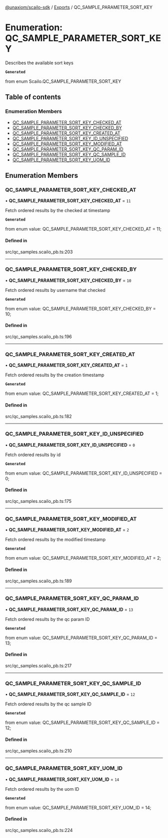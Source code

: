 [@unaxiom/scailo-sdk](../README.md) / [Exports](../modules.md) / QC\_SAMPLE\_PARAMETER\_SORT\_KEY

# Enumeration: QC\_SAMPLE\_PARAMETER\_SORT\_KEY

Describes the available sort keys

**`Generated`**

from enum Scailo.QC_SAMPLE_PARAMETER_SORT_KEY

## Table of contents

### Enumeration Members

- [QC\_SAMPLE\_PARAMETER\_SORT\_KEY\_CHECKED\_AT](QC_SAMPLE_PARAMETER_SORT_KEY.md#qc_sample_parameter_sort_key_checked_at)
- [QC\_SAMPLE\_PARAMETER\_SORT\_KEY\_CHECKED\_BY](QC_SAMPLE_PARAMETER_SORT_KEY.md#qc_sample_parameter_sort_key_checked_by)
- [QC\_SAMPLE\_PARAMETER\_SORT\_KEY\_CREATED\_AT](QC_SAMPLE_PARAMETER_SORT_KEY.md#qc_sample_parameter_sort_key_created_at)
- [QC\_SAMPLE\_PARAMETER\_SORT\_KEY\_ID\_UNSPECIFIED](QC_SAMPLE_PARAMETER_SORT_KEY.md#qc_sample_parameter_sort_key_id_unspecified)
- [QC\_SAMPLE\_PARAMETER\_SORT\_KEY\_MODIFIED\_AT](QC_SAMPLE_PARAMETER_SORT_KEY.md#qc_sample_parameter_sort_key_modified_at)
- [QC\_SAMPLE\_PARAMETER\_SORT\_KEY\_QC\_PARAM\_ID](QC_SAMPLE_PARAMETER_SORT_KEY.md#qc_sample_parameter_sort_key_qc_param_id)
- [QC\_SAMPLE\_PARAMETER\_SORT\_KEY\_QC\_SAMPLE\_ID](QC_SAMPLE_PARAMETER_SORT_KEY.md#qc_sample_parameter_sort_key_qc_sample_id)
- [QC\_SAMPLE\_PARAMETER\_SORT\_KEY\_UOM\_ID](QC_SAMPLE_PARAMETER_SORT_KEY.md#qc_sample_parameter_sort_key_uom_id)

## Enumeration Members

### QC\_SAMPLE\_PARAMETER\_SORT\_KEY\_CHECKED\_AT

• **QC\_SAMPLE\_PARAMETER\_SORT\_KEY\_CHECKED\_AT** = ``11``

Fetch ordered results by the checked at timestamp

**`Generated`**

from enum value: QC_SAMPLE_PARAMETER_SORT_KEY_CHECKED_AT = 11;

#### Defined in

src/qc_samples.scailo_pb.ts:203

___

### QC\_SAMPLE\_PARAMETER\_SORT\_KEY\_CHECKED\_BY

• **QC\_SAMPLE\_PARAMETER\_SORT\_KEY\_CHECKED\_BY** = ``10``

Fetch ordered results by username that checked

**`Generated`**

from enum value: QC_SAMPLE_PARAMETER_SORT_KEY_CHECKED_BY = 10;

#### Defined in

src/qc_samples.scailo_pb.ts:196

___

### QC\_SAMPLE\_PARAMETER\_SORT\_KEY\_CREATED\_AT

• **QC\_SAMPLE\_PARAMETER\_SORT\_KEY\_CREATED\_AT** = ``1``

Fetch ordered results by the creation timestamp

**`Generated`**

from enum value: QC_SAMPLE_PARAMETER_SORT_KEY_CREATED_AT = 1;

#### Defined in

src/qc_samples.scailo_pb.ts:182

___

### QC\_SAMPLE\_PARAMETER\_SORT\_KEY\_ID\_UNSPECIFIED

• **QC\_SAMPLE\_PARAMETER\_SORT\_KEY\_ID\_UNSPECIFIED** = ``0``

Fetch ordered results by id

**`Generated`**

from enum value: QC_SAMPLE_PARAMETER_SORT_KEY_ID_UNSPECIFIED = 0;

#### Defined in

src/qc_samples.scailo_pb.ts:175

___

### QC\_SAMPLE\_PARAMETER\_SORT\_KEY\_MODIFIED\_AT

• **QC\_SAMPLE\_PARAMETER\_SORT\_KEY\_MODIFIED\_AT** = ``2``

Fetch ordered results by the modified timestamp

**`Generated`**

from enum value: QC_SAMPLE_PARAMETER_SORT_KEY_MODIFIED_AT = 2;

#### Defined in

src/qc_samples.scailo_pb.ts:189

___

### QC\_SAMPLE\_PARAMETER\_SORT\_KEY\_QC\_PARAM\_ID

• **QC\_SAMPLE\_PARAMETER\_SORT\_KEY\_QC\_PARAM\_ID** = ``13``

Fetch ordered results by the qc param ID

**`Generated`**

from enum value: QC_SAMPLE_PARAMETER_SORT_KEY_QC_PARAM_ID = 13;

#### Defined in

src/qc_samples.scailo_pb.ts:217

___

### QC\_SAMPLE\_PARAMETER\_SORT\_KEY\_QC\_SAMPLE\_ID

• **QC\_SAMPLE\_PARAMETER\_SORT\_KEY\_QC\_SAMPLE\_ID** = ``12``

Fetch ordered results by the qc sample ID

**`Generated`**

from enum value: QC_SAMPLE_PARAMETER_SORT_KEY_QC_SAMPLE_ID = 12;

#### Defined in

src/qc_samples.scailo_pb.ts:210

___

### QC\_SAMPLE\_PARAMETER\_SORT\_KEY\_UOM\_ID

• **QC\_SAMPLE\_PARAMETER\_SORT\_KEY\_UOM\_ID** = ``14``

Fetch ordered results by the uom ID

**`Generated`**

from enum value: QC_SAMPLE_PARAMETER_SORT_KEY_UOM_ID = 14;

#### Defined in

src/qc_samples.scailo_pb.ts:224
